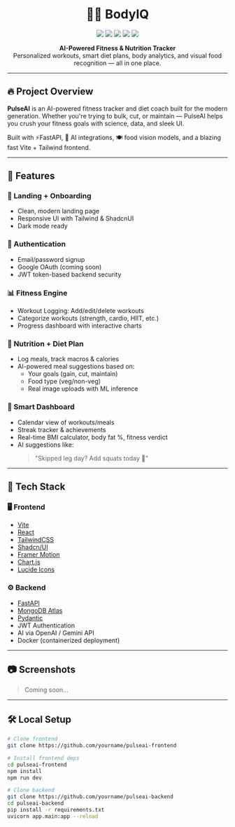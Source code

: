 <h1 align="center">🏋️‍♂️ BodyIQ</h1>
<p align="center">
  <img src="https://img.shields.io/badge/Stack-FullStack-blueviolet" />
  <img src="https://img.shields.io/badge/Built%20With-FastAPI-%23009688" />
  <img src="https://img.shields.io/badge/Frontend-Vite%20+%20React-%2361DAFB" />
  <img src="https://img.shields.io/badge/Design-TailwindCSS%20+%20ShadcnUI-%2300BFFF" />
  <img src="https://img.shields.io/badge/AI-OpenAI%20%2F%20Gemini-orange" />
</p>

<p align="center">
  <b>AI-Powered Fitness & Nutrition Tracker</b><br/>
  Personalized workouts, smart diet plans, body analytics, and visual food recognition — all in one place.
</p>

---

## 🔥 Project Overview

**PulseAI** is an AI-powered fitness tracker and diet coach built for the modern generation. Whether you're trying to bulk, cut, or maintain — PulseAI helps you crush your fitness goals with science, data, and sleek UI.

Built with ⚡FastAPI, 🧠 AI integrations, 🍽️ food vision models, and a blazing fast Vite + Tailwind frontend.

---

## 🚀 Features

### 🧘 Landing + Onboarding
- Clean, modern landing page
- Responsive UI with Tailwind & ShadcnUI
- Dark mode ready

### 🔐 Authentication
- Email/password signup
- Google OAuth (coming soon)
- JWT token-based backend security

### 📊 Fitness Engine
- Workout Logging: Add/edit/delete workouts
- Categorize workouts (strength, cardio, HIIT, etc.)
- Progress dashboard with interactive charts

### 🍎 Nutrition + Diet Plan
- Log meals, track macros & calories
- AI-powered meal suggestions based on:
  - Your goals (gain, cut, maintain)
  - Food type (veg/non-veg)
  - Real image uploads with ML inference

### 📅 Smart Dashboard
- Calendar view of workouts/meals
- Streak tracker & achievements
- Real-time BMI calculator, body fat %, fitness verdict
- AI suggestions like:
  > "Skipped leg day? Add squats today 💪"

---

## 🧠 Tech Stack

### 🖥️ Frontend
- [Vite](https://vitejs.dev/)
- [React](https://react.dev/)
- [TailwindCSS](https://tailwindcss.com/)
- [Shadcn/UI](https://ui.shadcn.com/)
- [Framer Motion](https://www.framer.com/motion/)
- [Chart.js](https://www.chartjs.org/)
- [Lucide Icons](https://lucide.dev/)

### ⚙️ Backend
- [FastAPI](https://fastapi.tiangolo.com/)
- [MongoDB Atlas](https://www.mongodb.com/atlas/database)
- [Pydantic](https://docs.pydantic.dev/)
- JWT Authentication
- AI via OpenAI / Gemini API
- Docker (containerized deployment)

---

## 📷 Screenshots

> Coming soon...

---

## 🛠️ Local Setup

```bash
# Clone frontend
git clone https://github.com/yourname/pulseai-frontend

# Install frontend deps
cd pulseai-frontend
npm install
npm run dev

# Clone backend
git clone https://github.com/yourname/pulseai-backend
cd pulseai-backend
pip install -r requirements.txt
uvicorn app.main:app --reload
